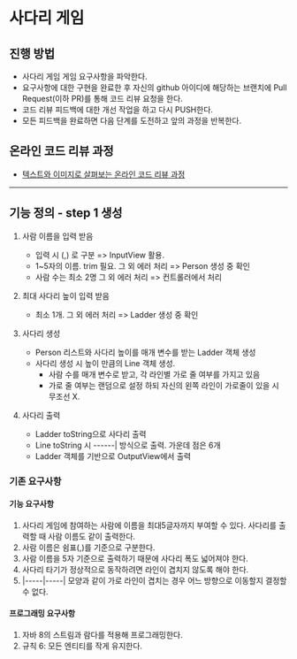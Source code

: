 # 사다리 게임
## 진행 방법
* 사다리 게임 게임 요구사항을 파악한다.
* 요구사항에 대한 구현을 완료한 후 자신의 github 아이디에 해당하는 브랜치에 Pull Request(이하 PR)를 통해 코드 리뷰 요청을 한다.
* 코드 리뷰 피드백에 대한 개선 작업을 하고 다시 PUSH한다.
* 모든 피드백을 완료하면 다음 단계를 도전하고 앞의 과정을 반복한다.

## 온라인 코드 리뷰 과정
* [텍스트와 이미지로 살펴보는 온라인 코드 리뷰 과정](https://github.com/nextstep-step/nextstep-docs/tree/master/codereview)


---
## 기능 정의 - step 1 생성
1. 사람 이름을 입력 받음
    - 입력 시 (,) 로 구분 => InputView 활용.
    - 1~5자의 이름. trim 필요. 그 외 에러 처리 => Person 생성 중 확인
    - 사람 수는 최소 2명 그 외 에러 처리 => 컨트롤러에서 처리

2. 최대 사다리 높이 입력 받음
    - 최소 1개. 그 외 에러 처리 => Ladder 생성 중 확인

3. 사다리 생성
    - Person 리스트와 사다리 높이를 매개 변수를 받는 Ladder 객체 생성
    - 사다리 생성 시 높이 만큼의 Line 객체 생성.
       - 사람 수를 매개 변수로 받고, 각 라인별 가로 줄 여부를 가지고 있음 
       - 가로 줄 여부는 랜덤으로 설정 하되 자신의 왼쪽 라인이 가로줄이 있을 시 무조선 X.

4. 사다리 출력
    - Ladder toString으로 사다리 출력
    - Line toString 시 ------| 방식으로 출력. 가운데 점은 6개
    - Ladder 객체를 기반으로 OutputView에서 출력

### 기존 요구사항
#### 기능 요구사항
1. 사다리 게임에 참여하는 사람에 이름을 최대5글자까지 부여할 수 있다. 사다리를 출력할 때 사람 이름도 같이 출력한다.
2. 사람 이름은 쉼표(,)를 기준으로 구분한다.
3. 사람 이름을 5자 기준으로 출력하기 때문에 사다리 폭도 넓어져야 한다.
4. 사다리 타기가 정상적으로 동작하려면 라인이 겹치지 않도록 해야 한다.
5. |-----|-----| 모양과 같이 가로 라인이 겹치는 경우 어느 방향으로 이동할지 결정할 수 없다.

#### 프로그래밍 요구사항
1. 자바 8의 스트림과 람다를 적용해 프로그래밍한다.
2. 규칙 6: 모든 엔티티를 작게 유지한다.